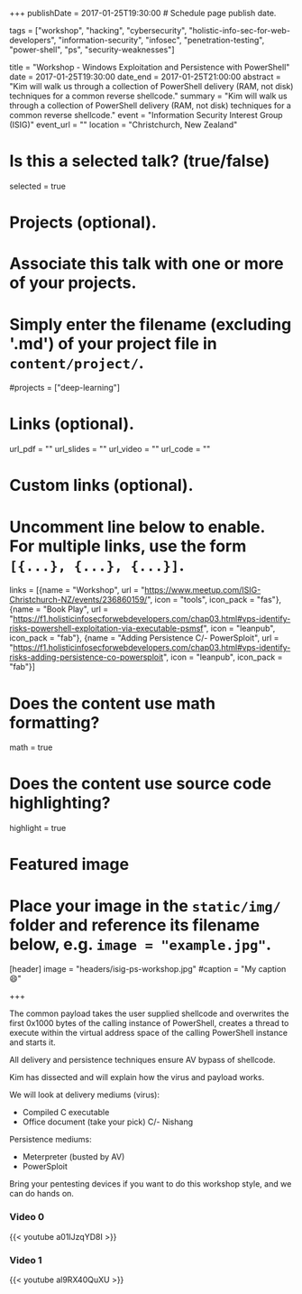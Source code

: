 +++
publishDate = 2017-01-25T19:30:00  # Schedule page publish date.

tags = ["workshop", "hacking", "cybersecurity", "holistic-info-sec-for-web-developers", "information-security", "infosec", "penetration-testing", "power-shell", "ps", "security-weaknesses"]

title = "Workshop - Windows Exploitation and Persistence with PowerShell"
date = 2017-01-25T19:30:00
date_end = 2017-01-25T21:00:00
abstract = "Kim will walk us through a collection of PowerShell delivery (RAM, not disk) techniques for a common reverse shellcode."
summary = "Kim will walk us through a collection of PowerShell delivery (RAM, not disk) techniques for a common reverse shellcode."
event = "Information Security Interest Group (ISIG)"
event_url = ""
location = "Christchurch, New Zealand"

# Is this a selected talk? (true/false)
selected = true

# Projects (optional).
#   Associate this talk with one or more of your projects.
#   Simply enter the filename (excluding '.md') of your project file in `content/project/`.
#projects = ["deep-learning"]

# Links (optional).
url_pdf = ""
url_slides = ""
url_video = ""
url_code = ""

# Custom links (optional).
#   Uncomment line below to enable. For multiple links, use the form `[{...}, {...}, {...}]`.
links = [{name = "Workshop", url = "https://www.meetup.com/ISIG-Christchurch-NZ/events/236860159/", icon = "tools", icon_pack = "fas"}, {name = "Book Play", url = "https://f1.holisticinfosecforwebdevelopers.com/chap03.html#vps-identify-risks-powershell-exploitation-via-executable-psmsf", icon = "leanpub", icon_pack = "fab"}, {name = "Adding Persistence C/- PowerSploit", url = "https://f1.holisticinfosecforwebdevelopers.com/chap03.html#vps-identify-risks-adding-persistence-co-powersploit", icon = "leanpub", icon_pack = "fab"}]


# Does the content use math formatting?
math = true

# Does the content use source code highlighting?
highlight = true

# Featured image
# Place your image in the `static/img/` folder and reference its filename below, e.g. `image = "example.jpg"`.
[header]
image = "headers/isig-ps-workshop.jpg"
#caption = "My caption :smile:"

+++

The common payload takes the user supplied shellcode and overwrites the first 0x1000 bytes of the calling instance of PowerShell, creates a thread to execute within the virtual address space of the calling PowerShell instance and starts it.

All delivery and persistence techniques ensure AV bypass of shellcode.

Kim has dissected and will explain how the virus and payload works.

We will look at delivery mediums (virus):

* Compiled C executable
* Office document (take your pick) C/- Nishang

Persistence mediums:

* Meterpreter (busted by AV)
* PowerSploit

Bring your pentesting devices if you want to do this workshop style, and we can do hands on.

### Video 0

{{< youtube a01IJzqYD8I >}}

### Video 1

{{< youtube al9RX40QuXU >}}

<br>
